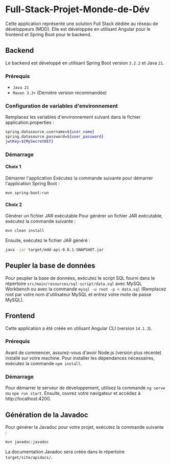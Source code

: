 # Full-Stack-Projet-Monde-de-Dév

Cette application représente une solution Full Stack dédiée au réseau de développeurs (MDD). 
Elle est développée en utilisant Angular pour le frontend et Spring Boot pour le backend.

## Backend
Le backend est développé en utilisant Spring Boot version `3.2.2` et Java `21`.

### Prérequis
- `Java 21`
- `Maven 3.3+` (Dernière version recommandée)

### Configuration de variables d'environnement
Remplacez les variables d'environnement suivant dans le fichier application.properties :
```bash 
spring.datasource.username=${user_name}
spring.datasource.password=${user_password} 
jwtKey=${MySecretKEY}
 ```
### Démarrage
#### Choix 1
Démarrer l'application
Exécutez la commande suivante pour démarrer l'application Spring Boot :

```bash 
mvn spring-boot:run 
```
#### Choix 2
Générer un fichier JAR exécutable
Pour générer un fichier JAR exécutable, exécutez la commande suivante :

```bash 
mvn clean install 
```
Ensuite, exécutez le fichier JAR généré :

```bash 
java -jar target/mdd-api-0.0.1-SNAPSHOT.jar 
```
## Peupler la base de données
Pour peupler la base de données, exécutez le script SQL fourni dans le répertoire `src/main/resources/sql-script/data.sql` avec MySQL Workbench ou avec la commande `mysql -u root -p < data.sql` (Remplacez root par votre nom d'utilisateur MySQL et entrez votre mote de passe MySQL).

## Frontend
Cette application a été créée en utilisant Angular CLI (version `14.1.3`).

### Prérequis 
Avant de commencer, assurez-vous d'avoir Node.js (version plus récente) installé sur votre machine.
Pour installer les dépendances nécessaires, exécutez la commande `npm install`.

### Démarrage
Pour démarrer le serveur de développement, utilisez la commande `ng serve` ou `npm run start`.
Ensuite, ouvrez votre navigateur et accédez à http://localhost:4200.

## Génération de la Javadoc
Pour générer la Javadoc pour votre projet, exécutez la commande suivante :

```bash 
mvn javadoc:javadoc 
```
La documentation Javadoc sera créée dans le répertoire `target/site/apidocs/`.
